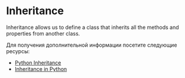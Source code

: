 # Inheritance

Inheritance allows us to define a class that inherits all the methods and properties from another class.

Для получения дополнительной информации посетите следующие ресурсы:

- [Python Inheritance](https://www.w3schools.com/python/python_inheritance.asp)
- [Inheritance in Python](https://www.javatpoint.com/inheritance-in-python)
